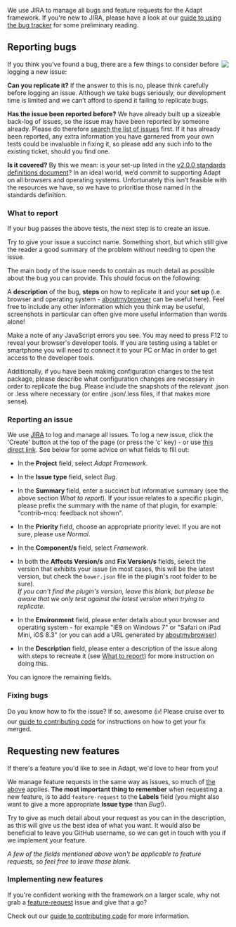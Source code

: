 We use JIRA to manage all bugs and feature requests for the Adapt framework. If you're new to JIRA, please have a look at our [guide to using the bug tracker](https://github.com/adaptlearning/adapt_framework/wiki/Using-the-bug-tracker) for some preliminary reading.

## Reporting bugs

<img src="https://github.com/taylortom/notes/blob/master/assets/bug-feature.jpg" align="right">
If you think you’ve found a bug, there are a few things to consider before logging a new issue:

**Can you replicate it?** If the answer to this is no, please think carefully before logging an issue. Although we take bugs seriously, our development time is limited and we can’t afford to spend it failing to replicate bugs.

**Has the issue been reported before?** We have already built up a sizeable back-log of issues, so the issue may have been reported by someone already. Please do therefore [search the list of issues](https://adaptlearning.atlassian.net/issues/) first. If it has already been reported, any extra information you have garnered from your own tests could be invaluable in fixing it, so please add any such info to the existing ticket, should you find one.

**Is it covered?** By this we mean: is your set-up listed in the [v2.0.0 standards definitions document](https://community.adaptlearning.org/pluginfile.php/24/mod_forum/attachment/3397/Adapt_Framework_v2.0.0_standards_definitions_draft.pdf)? In an ideal world, we’d commit to supporting Adapt on all browsers and operating systems. Unfortunately this isn’t feasible with the resources we have, so we have to prioritise those named in the standards definition.

### What to report
If your bug passes the above tests, the next step is to create an issue.

Try to give your issue a succinct name. Something short, but which still give the reader a good summary of the problem without needing to open the issue.

The main body of the issue needs to contain as much detail as possible about the bug you can provide. This should focus on the following:

A **description** of the bug, **steps** on how to replicate it and your **set up** (i.e. browser and operating system - [aboutmybrowser](http://aboutmybrowser.com) can be useful here). Feel free to include any other information which you think may be useful, screenshots in particular can often give more useful information than words alone!

Make a note of any JavaScript errors you see. You may need to press F12 to reveal your browser's developer tools. If you are testing using a tablet or smartphone you will need to connect it to your PC or Mac in order to get access to the developer tools.

Additionally, if you have been making configuration changes to the test package, please describe what configuration changes are necessary in order to replicate the bug. Please include the snapshots of the relevant .json or .less where necessary (or entire .json/.less files, if that makes more sense).

### Reporting an issue
We use [JIRA](https://adaptlearning.atlassian.net/) to log and manage all issues. To log a new issue, click the 'Create' button at the top of the page (or press the 'c' key) - or use [this direct link](https://adaptlearning.atlassian.net/secure/CreateIssue!default.jspa). See below for some advice on what fields to fill out:

* In the **Project** field, select _Adapt Framework_.

* In the **Issue type** field, select _Bug_.

* In the **Summary** field, enter a succinct but informative summary (see the above section _What to report_). If your issue relates to a specific plugin, please prefix the summary with the name of that plugin, for example: "contrib-mcq: feedback not shown".

* In the **Priority** field, choose an appropriate priority level. If you are not sure, please use _Normal_.

* In the **Component/s** field, select _Framework_.

* In both the **Affects Version/s** and **Fix Version/s** fields, select the version that exhibits your issue (in most cases, this will be the latest version, but check the `bower.json` file in the plugin's root folder to be sure). 
<br>*If you can't find the plugin's version, leave this blank, but please be aware that we only test against the latest version when trying to replicate.*

* In the **Environment** field, please enter details about your browser and operating system - for example "IE9 on Windows 7" or "Safari on iPad Mini, iOS 8.3" (or you can add a URL generated by [aboutmybrowser](https://aboutmybrowser.com/))

* In the **Description** field, please enter a description of the issue along with steps to recreate it (see [What to report](#what-to-report)) for more instruction on doing this.

You can ignore the remaining fields.

### Fixing bugs
Do you know how to fix the issue? If so, awesome :thumbsup:! Please cruise over to our [guide to contributing code](https://github.com/adaptlearning/adapt_framework/wiki/Contributing-code) for instructions on how to get your fix merged.

## Requesting new features

If there's a feature you'd like to see in Adapt, we'd love to hear from you!

We manage feature requests in the same way as issues, so much of [the above](#reporting-an-issue) applies. **The most important thing to remember** when requesting a new feature, is to add `feature-request` to the **Labels** field (you might also want to give a more appropriate **Issue type** than *Bug*!).

Try to give as much detail about your request as you can in the description, as this will give us the best idea of what you want. It would also be beneficial to leave you GitHub username, so we can get in touch with you if we implement your feature.

*A few of the fields mentioned above won't be applicable to feature requests, so feel free to leave those blank.*

### Implementing new features

If you're confident working with the framework on a larger scale, why not grab a [feature-request](https://adaptlearning.atlassian.net/browse/ABU-698?filter=10801) issue and give that a go? 

Check out our [guide to contributing code](https://github.com/adaptlearning/adapt_framework/wiki/Contributing-code) for more information.
